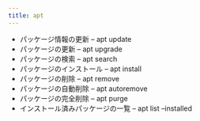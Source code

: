 ```yaml
---
title: apt
---
```

- パッケージ情報の更新 – apt update
- パッケージの更新 – apt upgrade
- パッケージの検索 – apt search
- パッケージのインストール – apt install
- パッケージの削除 – apt remove
- パッケージの自動削除 – apt autoremove
- パッケージの完全削除 – apt purge
- インストール済みパッケージの一覧 – apt list –installed
